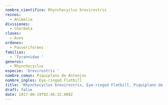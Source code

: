 ```yaml
---
nombre_cientifico: Rhynchocyclus brevirostris
reinos:
  - Animalia
divisiones:
  - Chordata
clases:
  - Aves
ordenes:
  - Passeriformes
familias:
  - 'Tyrannidae '
generos:
  - Rhynchocyclus
especie: 'brevirostris '
nombre_comun: Piquiplano de Anteojos
nombre_ingles: Eye-ringed Flatbill
title: 'Rhynchocyclus brevirostris, Eye-ringed Flatbill, Piquiplano de Anteojos'
draft: false
date: 2017-08-19T02:46:32.000Z
---
```


